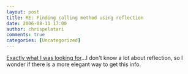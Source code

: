 ```yaml
---
layout: post
title: RE: Finding calling method using reflection
date: 2006-08-11 17:00
author: chrispelatari
comments: true
categories: [Uncategorized]
---
```


<p><a href="http://geekswithblogs.net/opiesblog/archive/2006/06/29/83654.aspx">Exactly 
what I was looking for</a>...I don't know a lot about reflection, so I wonder if 
there is a more elegant way to get this info.</p>
